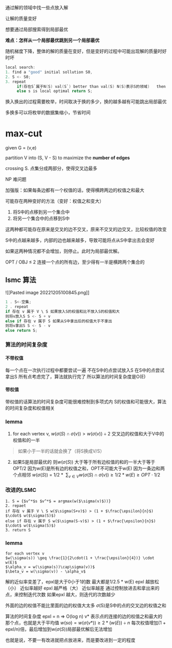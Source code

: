 通过解的领域中找一些点放入解

让解的质量变好

想要通过局部搜索得到局部最优

**难点：怎样从一个局部最优跳到另一个局部最优**

随机梯度下降，整体的解的质量在变好，但是变好的过程中可能出现解的质量时好时坏



```c
local search:
1. find a "good" initial sollution S0,
2. S <- S0;
3. repeat 
	 if(存在S`属于N(S) val(S`) better than val(S) N(S)表示S的领域)	then S<-S`
	 else s is local optimal return S;
```

换入换出的过程需要枚举，时间取决于换的多少，换的越多越有可能跳出局部最优

多换多可以将枚举的数据集缩小，节省时间

# max-cut

given G = (v,e)

partition V into (S, V - S) to maximize the **number of edges**

crossing S. 点集分成两部分，使得交叉边最多

NP 难问题

加强版：如果每条边都有一个权值的话，使得横跨两边的权值之和最大

可能存在两种变好的方法（变好：权值之和变大）

1.  将S中的点移到另一个集合中
2.  将另一个集合中的点移到S中

这两种都可能存在原来是交叉的边不交叉，原来不交叉的边交叉，比较权值的改变

S中的点越来越多，内部的边也越来越多，导致可能将点从S中拿出去会变好

如果这两种情况都不会增加，则停止。此时为局部最优解。

OPT / OBJ ≤ 2 连接一个点的所有边，至少得有一半是横跨两个集合的

## lsmc 算法
![[Pasted image 20221205100845.png]]

```c++
1 . S<-空集;
2 . repeat 
if 存在 v 属于 V \ S 如果放入S的权值和比不放入S的权值和大
则将v放入S S <- S + v
else if 存在 v 属于 S 如果从S中拿出后的权值大于不拿出
则将v拿出S S <- S - v
else return S;
```

### 算法的时间复杂度
#### 不带权值
每一个点在一次执行过程中都要尝试一遍
不在S中的点尝试放入S
在S中的点尝试拿出S
所有点考虑完了，算法就执行完了 
所以算法的时间复杂度是O(E)
#### 带权值
带权值的话算法的时间复杂度可能很难控制到多项式内
S的权值和可能很大，算法的时间复杂度和权值相关

### lemma
1. for each vertex v, $w\left(\sigma\left(S\right)\cap\sigma\left(v\right)\right) > w(\sigma(v)) \div 2$
交叉边的权值和大于V中的权值和的一半
> 如果小于一半的话就会换了（将S换成V/S）

2. 如果S是局部最优的 则$w\left(\sigma\left(S\right)\right)$ 大于等于所有边权值的和的一半大于等于OPT/2
	因为w(E)是所有边的权值之和，OPT不可能大于w(E)
	因为一条边和两个点相邻
	$w\left(\sigma\left(S\right)\right)$ = 1/2 $*\ \  \sum_{v \in V} w\left(\sigma\left(S\right)\cap\sigma\left(v\right)\right) \geq 1/2*w(E) \geq OPT \cdot 1/2$
	

### 改进的LSMC

```ad-hint
1. S = {$v^*$s $v^*$ = argmax(w($\sigma(v)$))}
2. repaet 
if 存在 v 属于 V \ S w($\sigma(S+v)$) > (1 + $\frac{\epsilon}{n}$) $\cdot$ w($\sigma(S)$)
else if 存在 v 属于 S w($\sigma(S-v)$) > (1 + $\frac{\epsilon}{n}$) $\cdot$ w($\sigma(S)$)
3. return S
```

### lemma
```ad-hint
for each vertex v 
$w(\sigma(s)) \geq \frac{1}{2\cdot(1 + \frac{\epsilon}{4})} \cdot w(E)$
$\alpha_v = w(\sigma(s))\cap\sigma(v))$
$\beta_v = w(\sigma(v)) - \alpha_v$
```
解的近似率变差了，epxl是大于0小于1的数
最大都是1/2.5 * w(E)
epxl 越放松（小） 近似率越好
epxl 越严格（大） 近似率越差 
通过控制放进去和拿出来的点，来控制迭代次数
如果epxl 越大，则迭代的次数越少

外面的边的权值不能比里面的边的权值大太多
$\sigma$(S)是S中的点的交叉边的权值之和

算法的时间复杂度
epxl = n => O(log n)
v* 表示点的连接的边的权值之和最大的那个点，也就是大于平均值
$w(so) = w(\sigma(v*)) \geq 2*(w(E)) \div n$ 
每次权值增加(1 + epxl/n)倍，最后增加到w($\sigma(S)$)局部最优解后无法增加

也就是说，不要一有改进就把点放进来，而是要改进到一定的程度



